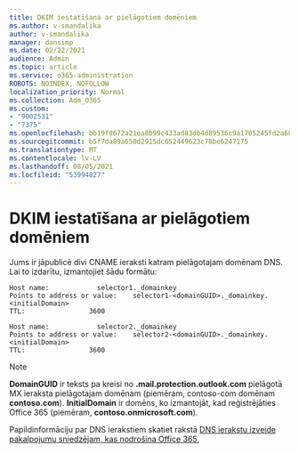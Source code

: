 ```yaml
---
title: DKIM iestatīšana ar pielāgotiem domēniem
ms.author: v-smandalika
author: v-smandalika
manager: dansimp
ms.date: 02/22/2021
audience: Admin
ms.topic: article
ms.service: o365-administration
ROBOTS: NOINDEX, NOFOLLOW
localization_priority: Normal
ms.collection: Adm_O365
ms.custom:
- "9002531"
- "7375"
ms.openlocfilehash: bb19f0672a21ea8b99c433ad83db4d89536c9a1705245fd2a683471170ab51ee
ms.sourcegitcommit: b5f7da89a650d2915dc652449623c78be6247175
ms.translationtype: MT
ms.contentlocale: lv-LV
ms.lasthandoff: 08/05/2021
ms.locfileid: "53994827"
---
```

# <a name="set-up-dkim-with-custom-domains"></a>DKIM iestatīšana ar pielāgotiem domēniem

Jums ir jāpublicē divi CNAME ieraksti katram pielāgotajam domēnam DNS. Lai to izdarītu, izmantojiet šādu formātu:

```console
Host name:            selector1._domainkey
Points to address or value:    selector1-<domainGUID>._domainkey.<initialDomain>
TTL:                3600

Host name:            selector2._domainkey
Points to address or value:    selector2-<domainGUID>._domainkey.<initialDomain>
TTL:                3600
```
> [!NOTE]
> **DomainGUID** ir teksts pa kreisi no **.mail.protection.outlook.com** pielāgotā MX ieraksta pielāgotajam domēnam (piemēram, contoso-com domēnam **contoso.com**). **InitialDomain** ir domēns, ko izmantojāt, kad reģistrējāties Office 365 (piemēram, **contoso.onmicrosoft.com**).

Papildinformāciju par DNS ierakstiem skatiet rakstā [DNS ierakstu izveide pakalpojumu sniedzējam, kas nodrošina Office 365.](https://docs.microsoft.com/microsoft-365/admin/get-help-with-domains/create-dns-records-at-any-dns-hosting-provider)